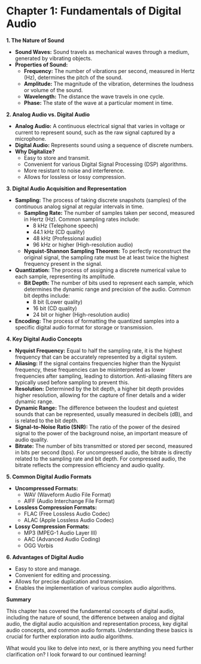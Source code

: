 # Chapter 1: Fundamentals of Digital Audio

**1. The Nature of Sound**

* **Sound Waves:** Sound travels as mechanical waves through a medium, generated by vibrating objects.
* **Properties of Sound:**
    * **Frequency:** The number of vibrations per second, measured in Hertz (Hz), determines the pitch of the sound.
    * **Amplitude:** The magnitude of the vibration, determines the loudness or volume of the sound.
    * **Wavelength:** The distance the wave travels in one cycle.
    * **Phase:** The state of the wave at a particular moment in time.

**2. Analog Audio vs. Digital Audio**

* **Analog Audio:** A continuous electrical signal that varies in voltage or current to represent sound, such as the raw signal captured by a microphone.
* **Digital Audio:** Represents sound using a sequence of discrete numbers.
* **Why Digitalize?**
    * Easy to store and transmit.
    * Convenient for various Digital Signal Processing (DSP) algorithms.
    * More resistant to noise and interference.
    * Allows for lossless or lossy compression.

**3. Digital Audio Acquisition and Representation**

* **Sampling:** The process of taking discrete snapshots (samples) of the continuous analog signal at regular intervals in time.
    * **Sampling Rate:** The number of samples taken per second, measured in Hertz (Hz). Common sampling rates include:
        * 8 kHz (Telephone speech)
        * 44.1 kHz (CD quality)
        * 48 kHz (Professional audio)
        * 96 kHz or higher (High-resolution audio)
    * **Nyquist-Shannon Sampling Theorem:** To perfectly reconstruct the original signal, the sampling rate must be at least twice the highest frequency present in the signal.
* **Quantization:** The process of assigning a discrete numerical value to each sample, representing its amplitude.
    * **Bit Depth:** The number of bits used to represent each sample, which determines the dynamic range and precision of the audio. Common bit depths include:
        * 8 bit (Lower quality)
        * 16 bit (CD quality)
        * 24 bit or higher (High-resolution audio)
* **Encoding:** The process of formatting the quantized samples into a specific digital audio format for storage or transmission.

**4. Key Digital Audio Concepts**

* **Nyquist Frequency:** Equal to half the sampling rate, it is the highest frequency that can be accurately represented by a digital system.
* **Aliasing:** If the signal contains frequencies higher than the Nyquist frequency, these frequencies can be misinterpreted as lower frequencies after sampling, leading to distortion. Anti-aliasing filters are typically used before sampling to prevent this.
* **Resolution:** Determined by the bit depth, a higher bit depth provides higher resolution, allowing for the capture of finer details and a wider dynamic range.
* **Dynamic Range:** The difference between the loudest and quietest sounds that can be represented, usually measured in decibels (dB), and is related to the bit depth.
* **Signal-to-Noise Ratio (SNR):** The ratio of the power of the desired signal to the power of the background noise, an important measure of audio quality.
* **Bitrate:** The number of bits transmitted or stored per second, measured in bits per second (bps). For uncompressed audio, the bitrate is directly related to the sampling rate and bit depth. For compressed audio, the bitrate reflects the compression efficiency and audio quality.

**5. Common Digital Audio Formats**

* **Uncompressed Formats:**
    * WAV (Waveform Audio File Format)
    * AIFF (Audio Interchange File Format)
* **Lossless Compression Formats:**
    * FLAC (Free Lossless Audio Codec)
    * ALAC (Apple Lossless Audio Codec)
* **Lossy Compression Formats:**
    * MP3 (MPEG-1 Audio Layer III)
    * AAC (Advanced Audio Coding)
    * OGG Vorbis

**6. Advantages of Digital Audio**

* Easy to store and manage.
* Convenient for editing and processing.
* Allows for precise duplication and transmission.
* Enables the implementation of various complex audio algorithms.

**Summary**

This chapter has covered the fundamental concepts of digital audio, including the nature of sound, the difference between analog and digital audio, the digital audio acquisition and representation process, key digital audio concepts, and common audio formats. Understanding these basics is crucial for further exploration into audio algorithms.

What would you like to delve into next, or is there anything you need further clarification on? I look forward to our continued learning!